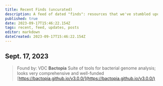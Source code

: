```yaml
---
title: Recent Finds (uncurated)
description: A feed of dated "finds": resources that we've stumbled upon and wanted to share but haven't had time to curate and review them
published: true
date: 2023-09-17T15:46:22.154Z
tags: recent, feed, updates, posts
editor: markdown
dateCreated: 2023-09-17T15:46:22.154Z
---
```


## Sept. 17, 2023
>Found by: VDC
**Bactopia**
Suite of tools for bacterial genome analysis; looks very comprehensive and well-funded
[https://bactopia.github.io/v3.0.0/](https://bactopia.github.io/v3.0.0/)